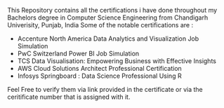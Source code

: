 This Repository contains all the certifications i have done throughout my Bachelors degree in Computer Science Engineering from Chandigarh Univerisity, Punjab, India
Some of the notable certifications are :
- Accenture North America Data Analytics and Visualization Job Simulation
- PwC Switzerland Power BI Job Simulation
- TCS Data Visualisation: Empowering Business with Effective Insights
- AWS Cloud Solutions Architect Professional Certification
- Infosys Springboard : Data Science Professional Using R

Feel Free to verify them via link provided in the certificate or via the ceritificate number that is assigned with it.
